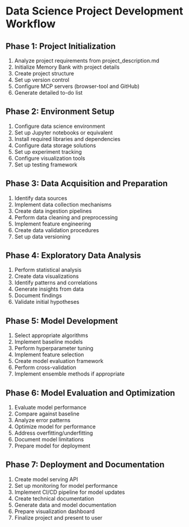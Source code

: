 # Data Science Project Development Workflow

## Phase 1: Project Initialization
1. Analyze project requirements from project_description.md
2. Initialize Memory Bank with project details
3. Create project structure
4. Set up version control
5. Configure MCP servers (browser-tool and GitHub)
6. Generate detailed to-do list

## Phase 2: Environment Setup
1. Configure data science environment
2. Set up Jupyter notebooks or equivalent
3. Install required libraries and dependencies
4. Configure data storage solutions
5. Set up experiment tracking
6. Configure visualization tools
7. Set up testing framework

## Phase 3: Data Acquisition and Preparation
1. Identify data sources
2. Implement data collection mechanisms
3. Create data ingestion pipelines
4. Perform data cleaning and preprocessing
5. Implement feature engineering
6. Create data validation procedures
7. Set up data versioning

## Phase 4: Exploratory Data Analysis
1. Perform statistical analysis
2. Create data visualizations
3. Identify patterns and correlations
4. Generate insights from data
5. Document findings
6. Validate initial hypotheses

## Phase 5: Model Development
1. Select appropriate algorithms
2. Implement baseline models
3. Perform hyperparameter tuning
4. Implement feature selection
5. Create model evaluation framework
6. Perform cross-validation
7. Implement ensemble methods if appropriate

## Phase 6: Model Evaluation and Optimization
1. Evaluate model performance
2. Compare against baseline
3. Analyze error patterns
4. Optimize model for performance
5. Address overfitting/underfitting
6. Document model limitations
7. Prepare model for deployment

## Phase 7: Deployment and Documentation
1. Create model serving API
2. Set up monitoring for model performance
3. Implement CI/CD pipeline for model updates
4. Create technical documentation
5. Generate data and model documentation
6. Prepare visualization dashboard
7. Finalize project and present to user
